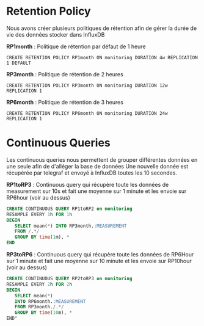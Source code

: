 # Retention Policy

Nous avons créer plusieurs politiques de rétention afin de gérer la durée de vie des données stocker dans InfluxDB

**RP1month** : Politique de rétention par défaut de 1 heure

`CREATE RETENTION POLICY RP1month ON monitoring DURATION 4w REPLICATION 1 DEFAULT`

**RP3month** : Politique de rétention de 2 heures

`CREATE RETENTION POLICY RP3month ON monitoring DURATION 12w REPLICATION 1`

**RP6month** : Politique de rétention de 3 heures

`CREATE RETENTION POLICY RP6month ON monitoring DURATION 24w REPLICATION 1`

# Continuous Queries

Les continuous queries nous permettent de grouper différentes données en une seule afin de d'alléger la base de données 
Une nouvelle donnée est récupérée par telegraf et envoyé à InfluxDB toutes les 10 secondes.

**RP1toRP3** : Continuous query qui récupère toute les données de measurement sur 10s et fait une moyenne sur 1 minute et les envoie sur RP6hour (voir au dessus) 

```sql
CREATE CONTINUOUS QUERY RP1toRP2 on monitoring
RESAMPLE EVERY 1h FOR 1h 
BEGIN 
   SELECT mean(*) INTO RP3month.:MEASUREMENT 
   FROM /.*/ 
   GROUP BY time(1m), * 
END
```

**RP3toRP6** : Continuous query qui récupère toute les données de RP6Hour sur 1 minute et fait une moyenne sur 10 minute et les envoie sur RP10hour (voir au dessus) 

```sql
CREATE CONTINUOUS QUERY RP2toRP3 on monitoring 
RESAMPLE EVERY 2h FOR 2h 
BEGIN 
   SELECT mean(*) 
   INTO RP6month.:MEASUREMENT 
   FROM RP3month./.*/ 
   GROUP BY time(10m), * 
END"
```
